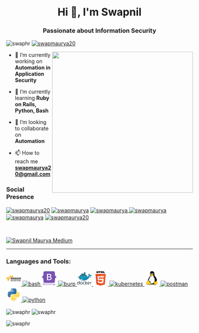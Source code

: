 <h1 align="center">Hi 👋, I'm Swapnil</h1>

<h3 align="center">Passionate about Information Security</h3>

<p align="left"> <img src="https://komarev.com/ghpvc/?username=swaphr&label=Profile%20views&color=2bee07&style=flat" alt="swaphr" width="140" height="28"/> <a href="https://twitter.com/swapmaurya20" target="blank"><img src="https://img.shields.io/twitter/follow/swapmaurya20?logo=twitter&style=for-the-badge" alt="swapmaurya20" /></a></p>

<p><img src="https://github.com/swapHR/swaphr.github.io/blob/main/img/banner/home-right.png" style="float" align="right" width=380 height=380">
  
- 🔭 I’m currently working on **Automation in Application Security**
  
- 🌱 I’m currently learning **Ruby on Rails, Python, Bash**
  
- 👯 I’m looking to collaborate on **Automation**
  
- 📫 How to reach me **swapmaurya20@gmail.com**
</p>

<h3 align="left">Social Presence</h3>
<p align="left">
<a href="https://twitter.com/swapmaurya20" target="blank"><img align="center" src="https://raw.githubusercontent.com/rahuldkjain/github-profile-readme-generator/master/src/images/icons/Social/twitter.svg" alt="swapmaurya20" height="30" width="40" /></a>
<a href="https://linkedin.com/in/swapmaurya" target="blank"><img align="center" src="https://raw.githubusercontent.com/rahuldkjain/github-profile-readme-generator/master/src/images/icons/Social/linked-in-alt.svg" alt="swapmaurya" height="30" width="40" /></a>
<a href="https://instagram.com/swapmaurya" target="blank"><img align="center" src="https://raw.githubusercontent.com/rahuldkjain/github-profile-readme-generator/master/src/images/icons/Social/instagram.svg" alt="swapmaurya" height="30" width="40" /> <a href="https://hackerone.com/swap20" target="blank"><img align="center" src="https://hackerone.com/favicon.ico" alt="swapmaurya" height="32" width="35" /></a> <a href="https://bugcrowd.com/swapmaurya" target="blank"><img align="center" src="https://logos.bugcrowdusercontent.com/logos/ef74/d1fa/62a5b64c/3809e0af42850a579f02c3434743e3ca_bugcrowd__1_.png" alt="swapmaurya" height="34" width="36" /></a> <a href="https://medium.com/@swapmaurya20" target="blank"><img align="center" src="https://raw.githubusercontent.com/rahuldkjain/github-profile-readme-generator/master/src/images/icons/Social/medium.svg" alt="swapmaurya20" height="34" width="36" /></a>
</p>
  </br>
  
[![Swapnil Maurya Medium](https://github-readme-medium.vercel.app/?username=swapmaurya20)](https://medium.com/@swapmaurya20)

________________________________________________
<h3 align="left">Languages and Tools:</h3>
<p align="left"> <a href="https://aws.amazon.com" target="_blank" rel="noreferrer"> <img src="https://raw.githubusercontent.com/devicons/devicon/master/icons/amazonwebservices/amazonwebservices-original-wordmark.svg" alt="aws" width="40" height="40"/> </a> <a href="https://www.gnu.org/software/bash/" target="_blank" rel="noreferrer"> <img src="https://www.vectorlogo.zone/logos/gnu_bash/gnu_bash-icon.svg" alt="bash" width="40" height="40"/> </a> <a href="https://getbootstrap.com" target="_blank" rel="noreferrer"> <img src="https://raw.githubusercontent.com/devicons/devicon/master/icons/bootstrap/bootstrap-plain-wordmark.svg" alt="bootstrap" width="40" height="40"/> </a> <a href="https://portswigger.net/" target="_blank" rel="noreferrer"> <img src="https://avatars.githubusercontent.com/u/13749115?s=200&v=4" alt="burp" width="40" height="40"/> </a> <a href="https://www.docker.com/" target="_blank" rel="noreferrer"> <img src="https://raw.githubusercontent.com/devicons/devicon/master/icons/docker/docker-original-wordmark.svg" alt="docker" width="40" height="40"/> <a href="https://www.w3.org/html/" target="_blank" rel="noreferrer"> <img src="https://raw.githubusercontent.com/devicons/devicon/master/icons/html5/html5-original-wordmark.svg" alt="html5" width="40" height="40"/> </a> <a href="https://kubernetes.io" target="_blank" rel="noreferrer"> <img src="https://www.vectorlogo.zone/logos/kubernetes/kubernetes-icon.svg" alt="kubernetes" width="40" height="40"/> </a> <a href="https://www.linux.org/" target="_blank" rel="noreferrer"> <img src="https://raw.githubusercontent.com/devicons/devicon/master/icons/linux/linux-original.svg" alt="linux" width="40" height="40"/> </a> <a href="https://postman.com" target="_blank" rel="noreferrer"> <img src="https://www.vectorlogo.zone/logos/getpostman/getpostman-icon.svg" alt="postman" width="40" height="40"/> </a> <a href="https://www.python.org" target="_blank" rel="noreferrer"> <img src="https://raw.githubusercontent.com/devicons/devicon/master/icons/python/python-original.svg" alt="python" width="40" height="40"/> </a> <a href="https://www.ruby-lang.org" target="_blank" rel="noreferrer"> <img src="https://www.ruby-lang.org/images/header-ruby-logo@2x.png" alt="python" width="40" height="40"/> </a></p>

<p><img align="center" src="https://github-readme-stats.vercel.app/api?username=swaphr&show_icons=true&locale=en" alt="swaphr" />
<img align="center" src="https://github-readme-streak-stats.herokuapp.com/?user=swaphr&" alt="swaphr" /></p>
<p><img align="left" src="https://github-readme-stats.vercel.app/api/top-langs/?username=swaphr" alt="swaphr" /></p>

